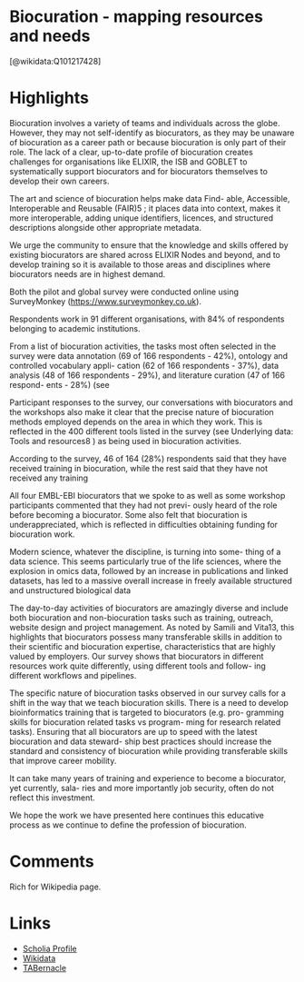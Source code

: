 
Biocuration - mapping resources and needs
=========================================
  
  [@wikidata:Q101217428]  

# Highlights
Biocuration involves a variety of teams and individuals across the globe. However, they may not self-identify as biocurators, as they may be unaware of biocuration as a career path or because biocuration is only part of their role. The lack of a clear, up-to-date profile of biocuration creates challenges for organisations like ELIXIR, the ISB and GOBLET to systematically support biocurators and for biocurators themselves to develop their own careers.

The art and science of biocuration helps make data Find- able, Accessible, Interoperable and Reusable (FAIR)5
; it places data into context, makes it more interoperable, adding unique identifiers, licences, and structured descriptions alongside other appropriate metadata.

We urge the community to ensure that the knowledge and skills offered by existing biocurators are shared across ELIXIR Nodes and beyond, and to develop training so it is available to those areas and disciplines where biocurators needs are in highest demand.

Both the pilot and global survey were conducted online using SurveyMonkey (https://www.surveymonkey.co.uk).

Respondents work in 91 different organisations, with 84% of respondents belonging to academic institutions. 

From a list of biocuration activities, the tasks most often selected in the survey were data annotation (69 of 166 respondents - 42%), ontology and controlled vocabulary appli- cation (62 of 166 respondents - 37%), data analysis (48 of 166 respondents - 29%), and literature curation (47 of 166 respond- ents - 28%) (see

Participant responses to the survey, our conversations with biocurators and the workshops also make it clear that the precise nature of biocuration methods employed depends on the area in which they work. This is reflected in the 400 different tools listed in the survey (see Underlying data: Tools and resources8
)
as being used in biocuration activities.

According to the survey, 46 of 164 (28%) respondents said that they have received training in biocuration, while the rest said that they have not received any training

All four EMBL-EBI biocurators that we spoke to as well as some workshop participants commented that they had not previ- ously heard of the role before becoming a biocurator. Some also felt that biocuration is underappreciated, which is reflected in difficulties obtaining funding for biocuration work.

Modern science, whatever the discipline, is turning into some- thing of a data science. This seems particularly true of the life sciences, where the explosion in omics data, followed by an increase in publications and linked datasets, has led to a massive overall increase in freely available structured and unstructured biological data

The day-to-day activities of biocurators are amazingly diverse and include both biocuration and non-biocuration tasks such as training, outreach, website design and project management. As noted by Samili and Vita13, this highlights that biocurators possess many transferable skills in addition to their scientific and biocuration expertise, characteristics that are highly valued by employers. Our survey shows that biocurators in different resources work quite differently, using different tools and follow- ing different workflows and pipelines.

The specific nature of biocuration tasks observed in our survey calls for a shift in the way that we teach biocuration skills. There is a need to develop bioinformatics training that is targeted to biocurators (e.g. pro- gramming skills for biocuration related tasks vs program- ming for research related tasks). Ensuring that all biocurators are up to speed with the latest biocuration and data steward- ship best practices should increase the standard and consistency of biocuration while providing transferable skills that improve career mobility.

It can take many years of training
and experience to become a biocurator, yet currently, sala- ries and more importantly job security, often do not reflect this investment. 

We hope the work we have presented here continues this educative process as we continue to define the profession of biocuration.

# Comments

Rich for Wikipedia page.


# Links
  
 * [Scholia Profile](https://scholia.toolforge.org/work/Q101217428)  
 * [Wikidata](https://www.wikidata.org/wiki/Q101217428)  
 * [TABernacle](https://tabernacle.toolforge.org/?#/tab/manual/Q101217428/P921%3BP4510)  
